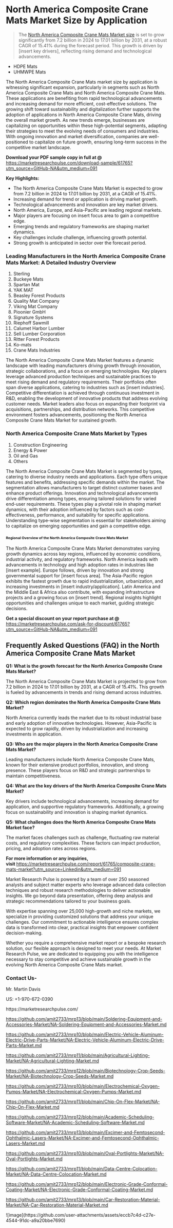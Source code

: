 <h1>North America Composite Crane Mats Market&nbsp;Size by Application</h1><blockquote><p>The <a href="https://marketresearchpulse.com/download-sample/61765?utm_source=GitHub-NA&amp;utm_medium=091">North America Composite Crane Mats Market size</a> is set to grow significantly from 7.2 billion in 2024 to 17.01 billion by 2031, at a robust CAGR of 15.41% during the forecast period. This growth is driven by [insert key drivers], reflecting rising demand and technological advancements.</p></blockquote><ul><li>HDPE Mats<li> UHMWPE Mats</li></ul><p>The North America Composite Crane Mats market size by application is witnessing significant expansion, particularly in segments such as North America Composite Crane Mats and North America Composite Crane Mats. These applications are benefiting from rapid technological advancements and increasing demand for more efficient, cost-effective solutions. The growing shift toward sustainability and digitalization further supports the adoption of applications in North America Composite Crane Mats, driving the overall market growth. As new trends emerge, businesses are capitalizing on opportunities within these high-potential segments, adapting their strategies to meet the evolving needs of consumers and industries. With ongoing innovation and market diversification, companies are well-positioned to capitalize on future growth, ensuring long-term success in the competitive market landscape.</p><p><strong>Download your PDF sample copy in full at @ </strong><a href="https://marketresearchpulse.com/download-sample/61765?utm_source=GitHub-NA&amp;utm_medium=091">https://marketresearchpulse.com/download-sample/61765?utm_source=GitHub-NA&amp;utm_medium=091</a></p><p><strong>Key Highlights: </strong></p><ul><li>The North America Composite Crane Mats Market is expected to grow from 7.2 billion in 2024 to 17.01 billion by 2031, at a CAGR of 15.41%.</li><li>Increasing demand for trend or application is driving market growth.</li><li>Technological advancements and innovation are key market drivers.</li><li>North America, Europe, and Asia-Pacific are leading regional markets.</li><li>Major players are focusing on insert focus area to gain a competitive edge.</li><li>Emerging trends and regulatory frameworks are shaping market dynamics.</li><li>Key challenges include challenge, influencing growth potential.</li><li>Strong growth is anticipated in sector over the forecast period.</li></ul><h3>Leading Manufacturers in the North America Composite Crane Mats Market: A Detailed Industry Overview</h3><ol><li>Sterling</li><li>Buckeye Mats</li><li>Spartan Mat</li><li>YAK MAT</li><li>Beasley Forest Products</li><li>Quality Mat Company</li><li>Viking Mat Company</li><li>Pioonier GmbH</li><li>Signature Systems</li><li>Riephoff Sawmill</li><li>Calumet Harbor Lumber</li><li>Sell Lumber Corporation</li><li>Ritter Forest Products</li><li>Ko-mats</li><li>Crane Mats Industries</li></ol><div class="flex max-w-full flex-col flex-grow"><div class="min-h-8 text-message flex w-full flex-col items-end gap-2 whitespace-normal break-words [.text-message+&amp;]:mt-5" dir="auto" data-message-author-role="assistant" data-message-id="fd8432e4-4910-450d-b182-61b7bfb0a01f" data-message-model-slug="gpt-4o"><div class="flex w-full flex-col gap-1 empty:hidden first:pt-[3px]"><div class="markdown prose w-full break-words dark:prose-invert light"><p>The North America Composite Crane Mats Market features a dynamic landscape with leading manufacturers driving growth through innovation, strategic collaborations, and a focus on emerging technologies. Key players leverage advanced production techniques and sustainable practices to meet rising demand and regulatory requirements. Their portfolios often span diverse applications, catering to industries such as [insert industries]. Competitive differentiation is achieved through continuous investment in R&amp;D, enabling the development of innovative products that address evolving customer needs. Market leaders also focus on expanding their footprint via acquisitions, partnerships, and distribution networks. This competitive environment fosters advancements, positioning the North America Composite Crane Mats Market for sustained growth.</p></div></div></div></div><h3>North America Composite Crane Mats Market by Types</h3><ol><li>Construction Engineering<li> Energy & Power<li> Oil and Gas<li> Others</li></ol><div class="flex max-w-full flex-col flex-grow"><div class="min-h-8 text-message flex w-full flex-col items-end gap-2 whitespace-normal break-words [.text-message+&amp;]:mt-5" dir="auto" data-message-author-role="assistant" data-message-id="084470be-0bb7-4664-bddf-5156b4f41249" data-message-model-slug="gpt-4o-mini"><div class="flex w-full flex-col gap-1 empty:hidden first:pt-[3px]"><div class="markdown prose w-full break-words dark:prose-invert light"><p>The North America Composite Crane Mats Market is segmented by types, catering to diverse industry needs and applications. Each type offers unique features and benefits, addressing specific demands within the market. The segmentation allows manufacturers to target distinct customer bases and enhance product offerings. Innovation and technological advancements drive differentiation among types, ensuring tailored solutions for varied end-user requirements. These types play a pivotal role in shaping market dynamics, with their adoption influenced by factors such as cost-effectiveness, performance, and suitability for specific applications. Understanding type-wise segmentation is essential for stakeholders aiming to capitalize on emerging opportunities and gain a competitive edge.</p></div></div></div></div><h3><span style="font-size: 11px;">Regional Overview of the North America Composite Crane Mats Market</span></h3><div class="flex max-w-full flex-col flex-grow"><div class="min-h-8 text-message flex w-full flex-col items-end gap-2 whitespace-normal break-words [.text-message+&amp;]:mt-5" dir="auto" data-message-author-role="assistant" data-message-id="e9038762-ce64-4e30-91c9-9bd413514231" data-message-model-slug="gpt-4o-mini"><div class="flex w-full flex-col gap-1 empty:hidden first:pt-[3px]"><div class="markdown prose w-full break-words dark:prose-invert light"><p>The North America Composite Crane Mats Market demonstrates varying growth dynamics across key regions, influenced by economic conditions, industrial activity, and regulatory frameworks. North America leads with advancements in technology and high adoption rates in industries like [insert example]. Europe follows, driven by innovation and strong governmental support for [insert focus area]. The Asia-Pacific region exhibits the fastest growth due to rapid industrialization, urbanization, and increasing investments in [insert industry/application]. Latin America and the Middle East &amp; Africa also contribute, with expanding infrastructure projects and a growing focus on [insert trend]. Regional insights highlight opportunities and challenges unique to each market, guiding strategic decisions.</p></div></div></div></div><p><strong>Get a special discount on your report purchase at @ </strong><a href="https://marketresearchpulse.com/ask-for-discount/61765?utm_source=GitHub-NA&amp;utm_medium=091">https://marketresearchpulse.com/ask-for-discount/61765?utm_source=GitHub-NA&amp;utm_medium=091</a></p><h2>Frequently Asked Questions (FAQ) in the North America Composite Crane Mats Market</h2><p><strong>Q1: What is the growth forecast for the North America Composite Crane Mats Market?</strong></p><p>The North America Composite Crane Mats Market is projected to grow from 7.2 billion in 2024 to 17.01 billion by 2031, at a CAGR of 15.41%. This growth is fueled by advancements in trends and rising demand across industries.</p><p><strong>Q2: Which region dominates the North America Composite Crane Mats Market?</strong></p><p>North America currently leads the market due to its robust industrial base and early adoption of innovative technologies. However, Asia-Pacific is expected to grow rapidly, driven by industrialization and increasing investments in application.</p><p><strong>Q3: Who are the major players in the North America Composite Crane Mats Market?</strong></p><p>Leading manufacturers include North America Composite Crane Mats, known for their extensive product portfolios, innovation, and strong presence. These players focus on R&amp;D and strategic partnerships to maintain competitiveness.</p><p><strong>Q4: What are the key drivers of the North America Composite Crane Mats Market?</strong></p><p>Key drivers include technological advancements, increasing demand for application, and supportive regulatory frameworks. Additionally, a growing focus on sustainability and innovation is shaping market dynamics.</p><p><strong>Q5: What challenges does the North America Composite Crane Mats Market face?</strong></p><p>The market faces challenges such as challenge, fluctuating raw material costs, and regulatory complexities. These factors can impact production, pricing, and adoption rates across regions.</p><p><strong>For more information or any inquiries, visit&nbsp;</strong><a href="https://marketresearchpulse.com/report/61765/composite-crane-mats-market?utm_source=Linkedin&utm_medium=091">https://marketresearchpulse.com/report/61765/composite-crane-mats-market?utm_source=Linkedin&utm_medium=091</a></p><p>Market Research Pulse is powered by a team of over 250 seasoned analysts and subject matter experts who leverage advanced data collection techniques and robust research methodologies to deliver actionable insights. We go beyond data presentation, offering deep analysis and strategic recommendations tailored to your business goals.</p><p>With expertise spanning over 25,000 high-growth and niche markets, we specialize in providing customized solutions that address your unique challenges. Our commitment to actionable intelligence ensures complex data is transformed into clear, practical insights that empower confident decision-making.</p><p>Whether you require a comprehensive market report or a bespoke research solution, our flexible approach is designed to meet your needs. At Market Research Pulse, we are dedicated to equipping you with the intelligence necessary to stay competitive and achieve sustainable growth in the evolving North America Composite Crane Mats market.</p><h3><strong>Contact Us-</strong></h3><p>Mr. Martin Davis</p><p>US: +1-970-672-0390</p><p>https://marketresearchpulse.com/</p><p><a href="https://github.com/amit2733/mrp13/blob/main/Soldering-Equipment-and-Accessories-Market/NA-Soldering-Equipment-and-Accessories-Market.md">https://github.com/amit2733/mrp13/blob/main/Soldering-Equipment-and-Accessories-Market/NA-Soldering-Equipment-and-Accessories-Market.md</a></p><p><a href="https://github.com/amit2733/mrp10/blob/main/Electric-Vehicle-Aluminum-Electric-Drive-Parts-Market/NA-Electric-Vehicle-Aluminum-Electric-Drive-Parts-Market.md">https://github.com/amit2733/mrp10/blob/main/Electric-Vehicle-Aluminum-Electric-Drive-Parts-Market/NA-Electric-Vehicle-Aluminum-Electric-Drive-Parts-Market.md</a></p><p><a href="https://github.com/amit2733/mrp11/blob/main/Agricultural-Lighting-Market/NA-Agricultural-Lighting-Market.md">https://github.com/amit2733/mrp11/blob/main/Agricultural-Lighting-Market/NA-Agricultural-Lighting-Market.md</a></p><p><a href="https://github.com/amit2733/mrp12/blob/main/Biotechnology-Crop-Seeds-Market/NA-Biotechnology-Crop-Seeds-Market.md">https://github.com/amit2733/mrp12/blob/main/Biotechnology-Crop-Seeds-Market/NA-Biotechnology-Crop-Seeds-Market.md</a></p><p><a href="https://github.com/amit2733/mrp10/blob/main/Electrochemical-Oxygen-Pumps-Market/NA-Electrochemical-Oxygen-Pumps-Market.md">https://github.com/amit2733/mrp10/blob/main/Electrochemical-Oxygen-Pumps-Market/NA-Electrochemical-Oxygen-Pumps-Market.md</a></p><p><a href="https://github.com/amit2733/mrp11/blob/main/Chip-On-Flex-Market/NA-Chip-On-Flex-Market.md">https://github.com/amit2733/mrp11/blob/main/Chip-On-Flex-Market/NA-Chip-On-Flex-Market.md</a></p><p><a href="https://github.com/amit2733/mrp12/blob/main/Academic-Scheduling-Software-Market/NA-Academic-Scheduling-Software-Market.md">https://github.com/amit2733/mrp12/blob/main/Academic-Scheduling-Software-Market/NA-Academic-Scheduling-Software-Market.md</a></p><p><a href="https://github.com/amit2733/mrp13/blob/main/Excimer-and-Femtosecond-Ophthalmic-Lasers-Market/NA-Excimer-and-Femtosecond-Ophthalmic-Lasers-Market.md">https://github.com/amit2733/mrp13/blob/main/Excimer-and-Femtosecond-Ophthalmic-Lasers-Market/NA-Excimer-and-Femtosecond-Ophthalmic-Lasers-Market.md</a></p><p><a href="https://github.com/amit2733/mrp10/blob/main/Oval-Portlights-Market/NA-Oval-Portlights-Market.md">https://github.com/amit2733/mrp10/blob/main/Oval-Portlights-Market/NA-Oval-Portlights-Market.md</a></p><p><a href="https://github.com/amit2733/mrp11/blob/main/Data-Centre-Colocation-Market/NA-Data-Centre-Colocation-Market.md">https://github.com/amit2733/mrp11/blob/main/Data-Centre-Colocation-Market/NA-Data-Centre-Colocation-Market.md</a></p><p><a href="https://github.com/amit2733/mrp12/blob/main/Electronic-Grade-Conformal-Coating-Market/NA-Electronic-Grade-Conformal-Coating-Market.md">https://github.com/amit2733/mrp12/blob/main/Electronic-Grade-Conformal-Coating-Market/NA-Electronic-Grade-Conformal-Coating-Market.md</a></p><p><a href="https://github.com/amit2733/mrp13/blob/main/Car-Restoration-Material-Market/NA-Car-Restoration-Material-Market.md">https://github.com/amit2733/mrp13/blob/main/Car-Restoration-Material-Market/NA-Car-Restoration-Material-Market.md</a></p>
![image](https://github.com/user-attachments/assets/eccb7c4d-c27e-4544-91dc-a9a20bbe7690)
